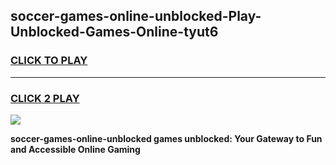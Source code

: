 
## soccer-games-online-unblocked-Play-Unblocked-Games-Online-tyut6
<h3>
<a href="https://premium76.site?title=soccer-games-online-unblocked&ref=25A">CLICK TO PLAY</a></h3>
<hr>

<h3>
<a href="https://premium76.site?title=soccer-games-online-unblocked&ref=25A">CLICK 2 PLAY</a>
  
</h3>

<a href="https://premium76.site?title=soccer-games-online-unblocked&ref=25A"><img src="https://clearcache.store/games.png"></a>


**soccer-games-online-unblocked games unblocked: Your Gateway to Fun and Accessible Online Gaming**
